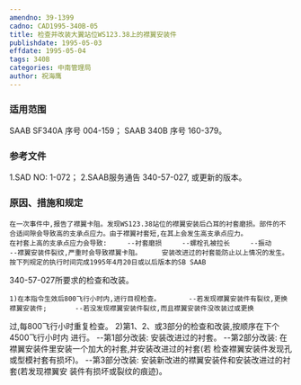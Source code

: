 ```yaml
---
amendno: 39-1399
cadno: CAD1995-340B-05
title: 检查并改装大翼站位WS123.38上的襟翼安装件
publishdate: 1995-05-03
effdate: 1995-05-04
tags: 340B
categories: 中南管理局
author: 祝海鹰
---
```


### 适用范围 
SAAB SF340A 序号 004-159；     SAAB 340B 序号 160-379。

### 参考文件
1.SAD 
NO: 1-072；
    2.SAAB服务通告 340-57-027, 或更新的版本。


### 原因、措施和规定 
    在一次事件中,报告了襟翼卡阻。发现WS123.38站位的襟翼安装后凸耳的衬套磨损。部件的不合适间隙会导致高的支承点应力。由于襟翼衬套短,在其上会发生高支承点应力。 
    在衬套上高的支承点应力会导致:     --衬套磨损     --螺栓孔被拉长     --振动     --襟翼安装件裂纹,严重时会导致襟翼卡阻。     安装改进过的衬套能防止以上情况的发生。     按下列规定的执行时间完成1995年4月20日或以后版本的SB SAAB 
340-57-027所要求的检查和改装。 
  
    1)在本指令生效后800飞行小时内,进行目视检查。       --若发现襟翼安装件有裂纹,更换襟翼安装件;       --若没发现襟翼安装件裂纹,而且襟翼安装件没改装过或更换
过,每800飞行小时重复检查。 
    2)第1、2、或3部分的检查和改装,按顺序在下个4500飞行小时内
进行。 --第1部分改装:       安装改进过的衬套。 --第2部分改装:       在襟翼安装件里安装一个加大的衬套,并安装改进过的衬套(若
检查襟翼安装件发现孔或型模衬套有损坏)。 --第3部分改装:       安装新改进的襟翼安装件和安装改进过的衬套(若发现襟翼安
装件有损坏或裂纹的痕迹)。
